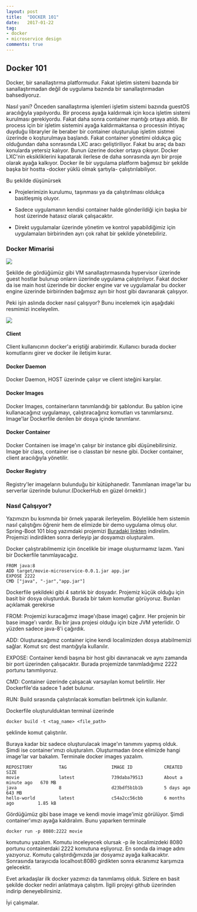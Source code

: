 ```yaml
---
layout: post
title:  "DOCKER 101"
date:   2017-01-22
tag:
- docker
- microservice design
comments: true
---
```


Docker 101
-
Docker, bir sanallaştırma platformudur. Fakat işletim sistemi bazında bir sanallaştırmadan
değil de uygulama bazında bir sanallaştırmadan bahsediyoruz. 

Nasıl yani? Önceden
sanallaştırma işlemleri işletim sistemi bazında guestOS aracılığıyla yapılıyordu.
Bir process ayağa kaldırmak için koca işletim sistemi kurulması gerekiyordu. Fakat
daha sonra container mantığı ortaya atıldı. Bir process için bir işletim sistemini
ayağa kaldırmaktansa o processin ihtiyaç duyduğu libraryler ile beraber bir 
container oluşturulup işletim sistmei üzerinde o koşturulmaya başlandı. Fakat
container yönetimi oldukça güç olduğundan daha sonrasında LXC aracı geliştiriliyor.
Fakat bu araç da bazı konularda yetersiz kalıyor. Bunun üzerine docker ortaya çıkıyor.
Docker LXC'nin eksikliklerini kapatarak ilerlese de daha sonrasında ayrı bir proje
olarak ayağa kalkıyor. Docker ile bir uygulama platform bağımsız bir şekilde 
başka bir hostta -docker yüklü olmak şartıyla- çalıştırılabiliyor. 

Bu şekilde düşünürsek

+ Projelerimizin kurulumu, taşınması ya da çalıştırılması oldukça basitleşmiş oluyor.

+ Sadece uygulamanın kendisi container halde gönderildiği için başka bir host
üzerinde hatasız olarak çalışacaktır. 

+ Direkt uygulamalar üzerinde yönetim ve kontrol yapabildiğimiz için uygulamaları
birbirinden ayrı çok rahat bir şekilde yönetebiliriz. 



### Docker Mimarisi

<img src="http://blog.cronom.com/get/MJHfm1c.jpg" />

Şekilde de gördüğümüz gibi VM sanallaştırmasında hypervisor üzerinde guest hostlar
bulunup onların üzerinde uygulama çalıştırılıyor. Fakat docker da ise main host
üzerinde bir docker engine var ve uygulamalar bu docker engine üzerinde birbirinden
bağımsız ayrı bir host gibi davranarak çalışıyor. 

Peki işin aslında docker nasıl çalışıyor? Bunu incelemek için aşağıdaki resmimizi
inceleyelim. 

<img src="https://docs.docker.com/engine/article-img/architecture.svg" />

#### Client
Client kullanıcının docker'a eriştiği arabirimdir. Kullanıcı burada docker komutlarını
girer ve docker ile iletişim kurar. 

#### Docker Daemon
Docker Daemon, HOST üzerinde çalışır ve client isteğini karşılar. 

#### Docker Images
Docker Images, containerların tanımlandığı bir şablondur. Bu şablon içine kullanacağınız
uygulamayı, çalıştıracağınız komutları vs tanımlarsınız. Image'lar Dockerfile
denilen bir dosya içinde tanımlanır.

#### Docker Container
Docker Containerı ise image'ın çalışır bir instance gibi düşünebilirsiniz. Image
bir class, container ise o classtan bir nesne gibi. Docker container, client aracılığıyla
yönetilir. 

#### Docker Registry
Registry'ler imageların bulunduğu bir kütüphanedir. Tanımlanan image'lar bu serverlar
üzerinde bulunur.(DockerHub en güzel örnektir.)

### Nasıl Çalışıyor?
Yazımızın bu kısmında bir örnek yaparak ilerleyelim. Böylelikle hem sistemin
nasıl çalıştığını öğrenir hem de elimizde bir demo uygulama olmuş olur. 
Spring-Boot 101 blog yazımdaki projemizi 
<a href="https://github.com/edceo/movie-microservice" targer="_blank">
Buradaki linkten</a> indirelim. Projemizi indirdikten sonra derleyip jar dosyamızı
oluşturalım. 

Docker çalıştırabilmemiz için öncelikle bir image oluşturmamız lazım. Yani bir 
Dockerfile tanımlayacağız. 

````
FROM java:8
ADD target/movie-microservice-0.0.1.jar app.jar
EXPOSE 2222
CMD ["java", "-jar","app.jar"]

````
Dockerfile şekildeki gibi 4 satırlık bir dosyadır. Projemiz küçük olduğu için
basit bir dosya oluşturduk. Burada bir takım komutlar görüyoruz. Bunları
açıklamak gerekirse

FROM: Projemizi kuracağımız image'ı(base image) çağırır. Her projenin
bir base image'ı vardır. Bu bir java projesi olduğu için
bize JVM yeterlidir. O yüzden sadece java-8'i çağırdık.

ADD: Oluşturacağımız container içine kendi localimizden dosya atabilmemizi sağlar.
Komut src dest mantığıyla kullanılır. 

EXPOSE: Container kendi başına bir host gibi davranacak ve aynı zamanda bir port
üzerinden çalışacaktır. Burada projemizde tanımladığımız 2222 portunu tanımlıyoruz.

CMD: Container üzerinde çalışacak varsayılan komut belirtilir. Her Dockerfile'da
sadece 1 adet bulunur. 

RUN: Build sırasında çalıştırılacak komutları belirtmek için kullanılır.

Dockerfile oluşturulduktan terminal üzerinde

````
docker build -t <tag_name> <file_path>

````
şeklinde komut çalıştırılır. 

Buraya kadar biz sadece oluşturulacak image'ın tanımını
yapmış olduk. Şimdi ise container'ımızı oluşturalım. Oluşturmadan önce elimizde
hangi image'lar var bakalım. Terminale docker images yazalım. 

````
REPOSITORY          TAG                 IMAGE ID            CREATED              SIZE
movie               latest              739daba79513        About a minute ago   670 MB
java                8                   d23bdf5b1b1b        5 days ago           643 MB
hello-world         latest              c54a2cc56cbb        6 months ago         1.85 kB

````

Gördüğümüz gibi base image ve kendi movie image'imiz görülüyor. Şimdi container'ımızı
ayağa kaldıralım. Bunu yaparken terminale 

````
docker run -p 8080:2222 movie
````
komutunu yazalım. Komutu inceleyecek olursak -p ile localimizdeki 8080 portunu
containerdaki 2222 komutuna eşliyoruz. En sonda da image adını yazıyoruz. 
Komutu çalıştırdığımızda jar dosyamız ayağa kalkacaktır. Sonrasında 
tarayıcıda localhost:8080 girdikten sonra ekranımız karşımıza gelecektir. 

Evet arkadaşlar ilk docker yazımızı da tanımlamış olduk. Sizlere en basit şekilde
docker nediri anlatmaya çalıştım. İlgili projeyi github üzerinden indirip
deneyebilirsiniz.

İyi çalışmalar.




